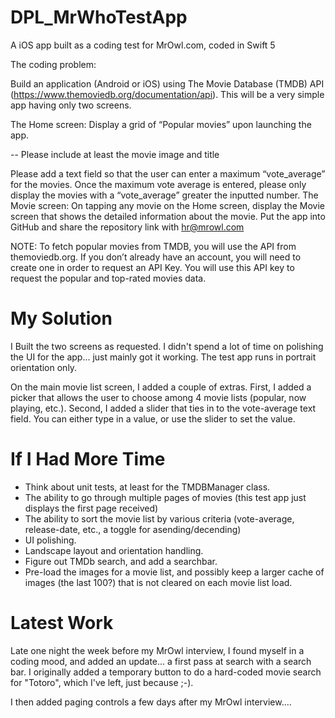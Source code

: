 # DPL_MrWhoTestApp
A iOS app built as a coding test for MrOwl.com, coded in Swift 5

The coding problem:

Build an application (Android or iOS) using The Movie Database (TMDB) API (https://www.themoviedb.org/documentation/api). This will be a very simple app having only two screens.

The Home screen:
Display a grid of “Popular movies” upon launching the app.

-- Please include at least the movie image and title

Please add a text field so that the user can enter a maximum “vote_average” for the movies. Once the maximum vote average is entered, please only display the movies with a “vote_average” greater the inputted number.
The Movie screen:
On tapping any movie on the Home screen, display the Movie screen that shows the detailed information about the movie.
Put the app into GitHub and share the repository link with hr@mrowl.com

NOTE: To fetch popular movies from TMDB, you will use the API from themoviedb.org. If you don’t already have an account, you will need to create one in order to request an API Key. You will use this API key to request the popular and top-rated movies data.

# My Solution
I Built the two screens as requested. I didn't spend a lot of time on polishing the UI for the app... just mainly got it working. The test app runs in portrait orientation only.

On the main movie list screen, I added a couple of extras. First, I added a picker that allows the user to choose among 4 movie lists (popular, now playing, etc.). Second, I added a slider that ties in to the vote-average text field. You can either type in a value, or use the slider to set the value.

# If I Had More Time
- Think about unit tests, at least for the TMDBManager class.
- The ability to go through multiple pages of movies (this test app just displays the first page received)
- The ability to sort the movie list by various criteria (vote-average, release-date, etc., a toggle for asending/decending)
- UI polishing.
- Landscape layout and orientation handling.
- Figure out TMDb search, and add a searchbar.
- Pre-load the images for a movie list, and possibly keep a larger cache of images (the last 100?) that is not cleared on each movie list load.

# Latest Work
Late one night the week before my MrOwl interview, I found myself in a coding mood, and added an update... a first pass at search with a search bar. I originally added a temporary button to do a hard-coded movie search for "Totoro", which I've left, just because ;-).

I then added paging controls a few days after my MrOwl interview....

